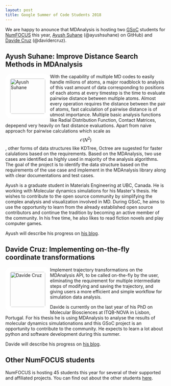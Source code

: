 ```yaml
---
layout: post
title: Google Summer of Code Students 2018
---
```


We are happy to anounce that MDAnalysis is hosting two [GSoC][gsoc]
students for [NumFOCUS][numfocus] this year, [Ayush
Suhane][ayush-gsoc] (@ayushsuhane) on GitHub) and [Davide
Cruz][davide-gsoc] (@davidercruz).

## Ayush Suhane: Improve Distance Search Methods in MDAnalysis ##

<img
src="https://avatars0.githubusercontent.com/u/34154224?s=400&v=4"
title="Ayush Suhane" alt="Ayush Suhane"
style="float: left; width: 110px; height: 110px; border-radius: 20px; border: 15px solid white" />

With the capability of multiple MD codes to easily handle milions of
atoms, a major roadblock to analysis of this vast amount of data
corresponding to positions of each atoms at every timestep is the time
to evaluate pairwise distance between multiple atoms. Almost every
operation requires the distance between the pair of atoms, fast
calculation of pairwise distance is of utmost importance. Multiple
basic analysis functions like Radial Distribution Function, Contact
Matrices, depepend very heavily on fast distance evaluations. Apart
from naive approach for pairwise calculations which scale as
$$\mathcal{O}(N^2)$$, other forms of data structures like KDTree,
Octree are sugested for faster calulations based on the
requirements. Based on the MDAnalysis, two use cases are identified as
highly used in majority of the analysis algorithms. The goal of the
project is to identify the data structure based on the requirements of
the use case and implement in the MDAnalysis library along with clear
documentations and test cases.

Ayush is a graduate student in Materials Engineering at UBC, Canada.
He is working with Molecular dynamics simulations
for his Master's thesis. He wishes to contribute to the open source 
community by simplifying the complex analysis and visualization 
involved in MD. During GSoC, he aims to use the opportunity to
learn from the already established open source contributors 
and continue the tradition by becoming an active member of 
the community. In his free time, he also likes to 
read fiction novels and play computer games. 


Ayush will describe his progress on [his blog][ayush-blog].

## Davide Cruz: Implementing on-the-fly coordinate transformations ##

<img
src="https://avatars0.githubusercontent.com/u/37750297?s=400&v=4"
title="Davide Cruz" alt="Davide Cruz"
style="float: left; width: 110px; height: 110px; border-radius: 20px; border: 15px solid white" />

Implement trajectory transformations on the MDAnalysis API, to be
called on-the-fly by the user, eliminating the requirement for
multiple intermediate steps of modifying and saving the trajectory,
and giving users a more efficient and simple workflow for simulation
data analysis.

Davide is currently on the last year of his PhD on Molecular Biosciences
at ITQB-NOVA in Lisbon, Portugal. For his thesis he is using MDAnalysis to
analyse the results of molecular dynamics simulationations and this GSoC
project is an opportunity to contribute to the community. He expects to
learn a lot about python and software development during this summer.

Davide will describe his progress on [his blog][davide-blog].


## Other NumFOCUS students ##

NumFOCUS is hosting 45 students this year for several of their supported and
affiliated projects. You can find out about the other
students
[here](https://github.com/numfocus/gsoc/blob/master/2018/accepted_student_blogs.md).

[gsoc]: https://summerofcode.withgoogle.com
[numfocus]: https://www.numfocus.org/
[ayush-gsoc]: https://summerofcode.withgoogle.com/projects/#5050592943144960
[ayush-blog]: https://ayushsuhane.github.io/
[davide-gsoc]: https://summerofcode.withgoogle.com/projects/#5194121086500864
[davide-blog]: https://davidercruz.github.io
